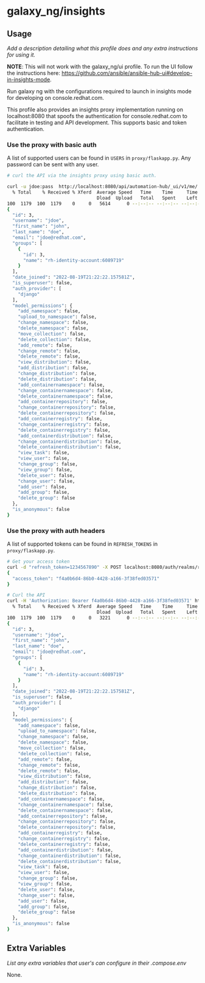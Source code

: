 # galaxy_ng/insights

## Usage

*Add a description detailing what this profile does and any extra instructions for using it.*

**NOTE**: This will not work with the galaxy_ng/ui profile. To run the UI follow the instructions here: https://github.com/ansible/ansible-hub-ui#develop-in-insights-mode.

Run galaxy ng with the configurations required to launch in insights mode for developing on console.redhat.com.

This profile also provides an insights proxy implementation running on localhost:8080 that spoofs the authentication for console.redhat.com to facilitate in testing and API development. This supports basic and token authentication.


### Use the proxy with basic auth

A list of supported users can be found in `USERS` in `proxy/flaskapp.py`. Any password can be sent with any user.

```bash
# curl the API via the insights proxy using basic auth.

curl -u jdoe:pass  http://localhost:8080/api/automation-hub/_ui/v1/me/ | jq
  % Total    % Received % Xferd  Average Speed   Time    Time     Time  Current
                                 Dload  Upload   Total   Spent    Left  Speed
100  1179  100  1179    0     0   5614      0 --:--:-- --:--:-- --:--:--  5614
{
  "id": 3,
  "username": "jdoe",
  "first_name": "john",
  "last_name": "doe",
  "email": "jdoe@redhat.com",
  "groups": [
    {
      "id": 3,
      "name": "rh-identity-account:6089719"
    }
  ],
  "date_joined": "2022-08-19T21:22:22.157581Z",
  "is_superuser": false,
  "auth_provider": [
    "django"
  ],
  "model_permissions": {
    "add_namespace": false,
    "upload_to_namespace": false,
    "change_namespace": false,
    "delete_namespace": false,
    "move_collection": false,
    "delete_collection": false,
    "add_remote": false,
    "change_remote": false,
    "delete_remote": false,
    "view_distribution": false,
    "add_distribution": false,
    "change_distribution": false,
    "delete_distribution": false,
    "add_containernamespace": false,
    "change_containernamespace": false,
    "delete_containernamespace": false,
    "add_containerrepository": false,
    "change_containerrepository": false,
    "delete_containerrepository": false,
    "add_containerregistry": false,
    "change_containerregistry": false,
    "delete_containerregistry": false,
    "add_containerdistribution": false,
    "change_containerdistribution": false,
    "delete_containerdistribution": false,
    "view_task": false,
    "view_user": false,
    "change_group": false,
    "view_group": false,
    "delete_user": false,
    "change_user": false,
    "add_user": false,
    "add_group": false,
    "delete_group": false
  },
  "is_anonymous": false
}
```

### Use the proxy with auth headers

A list of supported tokens can be found in `REFRESH_TOKENS` in `proxy/flaskapp.py`.

```bash
# Get your access token
curl -d "refresh_token=1234567890" -X POST localhost:8080/auth/realms/redhat-external/protocol/openid-connect/token
{
  "access_token": "f4a0b6d4-86b0-4428-a166-3f38fed03571"
}

# Curl the API
curl -H 'Authorization: Bearer f4a0b6d4-86b0-4428-a166-3f38fed03571' http://localhost:8080/api/automation-hub/_ui/v1/me/ | jq
  % Total    % Received % Xferd  Average Speed   Time    Time     Time  Current
                                 Dload  Upload   Total   Spent    Left  Speed
100  1179  100  1179    0     0   3221      0 --:--:-- --:--:-- --:--:--  3212
{
  "id": 3,
  "username": "jdoe",
  "first_name": "john",
  "last_name": "doe",
  "email": "jdoe@redhat.com",
  "groups": [
    {
      "id": 3,
      "name": "rh-identity-account:6089719"
    }
  ],
  "date_joined": "2022-08-19T21:22:22.157581Z",
  "is_superuser": false,
  "auth_provider": [
    "django"
  ],
  "model_permissions": {
    "add_namespace": false,
    "upload_to_namespace": false,
    "change_namespace": false,
    "delete_namespace": false,
    "move_collection": false,
    "delete_collection": false,
    "add_remote": false,
    "change_remote": false,
    "delete_remote": false,
    "view_distribution": false,
    "add_distribution": false,
    "change_distribution": false,
    "delete_distribution": false,
    "add_containernamespace": false,
    "change_containernamespace": false,
    "delete_containernamespace": false,
    "add_containerrepository": false,
    "change_containerrepository": false,
    "delete_containerrepository": false,
    "add_containerregistry": false,
    "change_containerregistry": false,
    "delete_containerregistry": false,
    "add_containerdistribution": false,
    "change_containerdistribution": false,
    "delete_containerdistribution": false,
    "view_task": false,
    "view_user": false,
    "change_group": false,
    "view_group": false,
    "delete_user": false,
    "change_user": false,
    "add_user": false,
    "add_group": false,
    "delete_group": false
  },
  "is_anonymous": false
}
```

## Extra Variables

*List any extra variables that user's can configure in their .compose.env*

None.